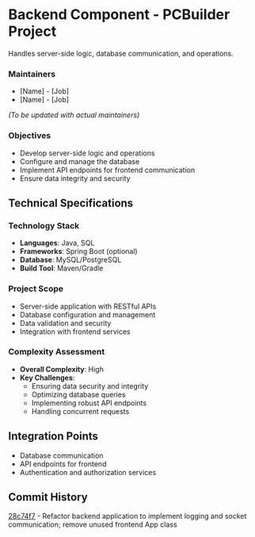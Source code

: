 # Backend Component - PCBuilder Project

Handles server-side logic, database communication, and operations.

### Maintainers
- [Name] - [Job]
- [Name] - [Job]

*(To be updated with actual maintainers)*

### Objectives
- Develop server-side logic and operations
- Configure and manage the database
- Implement API endpoints for frontend communication
- Ensure data integrity and security

## Technical Specifications

### Technology Stack
- **Languages**: Java, SQL
- **Frameworks**: Spring Boot (optional)
- **Database**: MySQL/PostgreSQL
- **Build Tool**: Maven/Gradle

### Project Scope
- Server-side application with RESTful APIs
- Database configuration and management
- Data validation and security
- Integration with frontend services

### Complexity Assessment
- **Overall Complexity**: High
- **Key Challenges**:
  - Ensuring data security and integrity
  - Optimizing database queries
  - Implementing robust API endpoints
  - Handling concurrent requests

## Integration Points
- Database communication
- API endpoints for frontend
- Authentication and authorization services

## Commit History
[28c74f7](https://github.com/artumont/PCBuilder/commit/28c74f777dffc2237f818d4a02dafa69a8b21b8c) - Refactor backend application to implement logging and socket communication; remove unused frontend App class